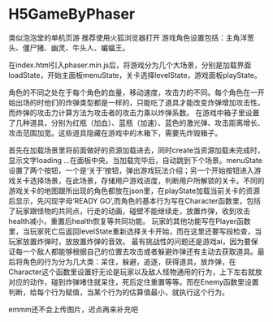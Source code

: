 # H5GameByPhaser
类似泡泡堂的单机页游 推荐使用火狐浏览器打开
游戏角色设置包括：主角洋葱头、僵尸猪、幽灵、牛头人、蝙蝠王。

 在index.html引入phaser.min.js后，将游戏分为几个大场景，分别是加载界面loadState，开始主面板menuState，关卡选择levelState，游戏面板playState。

角色的不同之处在于每个角色的血量，移动速度，攻击力的不同。每个角色在一开始出场的时他们的炸弹类型都是一样的，只能吃了道具才能改变炸弹增加攻击性。而炸弹的攻击力计算方法为攻击者的攻击力乘以炸弹系数。
在游戏中箱子里设置了几种道具，分别为红瓶（加血）、蓝瓶（加速）、蓝色的激光弹、攻击距离增长、攻击范围加宽。这些道具隐藏在游戏中的木箱下，需要先炸毁箱子。
 
 首先在加载场景里将前面做好的资源加载进去，同时create当资源加载未完成时，显示文字loading ...在面板中央。当加载完毕后，自动跳到下个场景。menuState设置了两个按钮，一个是‘关于’按钮，弹出游戏玩法介绍；另一个开始按钮进入游戏关卡选择场景，在此场景，存储用户游戏进度，判断用户所解锁的关卡。不同的游戏关卡的地图跟所出现的角色都放在json里，在playState加载当前关卡的资源后显示，先闪现字母‘READY GO’,而角色的基本行为写在Character函数里，包括了玩家跟怪物的共同点，行走的动画，碰壁不能继续走，放置炸弹，收到攻击health减小，重置后health恢复等共同功能。
玩家的其他功能写在Player函数里，当玩家死亡后返回levelState重新选择关卡开始，而在这里还要写段检查，当玩家放置炸弹时，放放置炸弹的音效。
最有挑战性的问题还是游戏ai，因为要保证每一个敌人都能够根据自己的位置去攻击或者躲避炸弹还有主动去获取道具。最后将角色的行为分为几大类：呆住，躲避，追逐，获得道具，放炸弹，在Character这个函数里设置好无论是玩家以及敌人怪物通用的行为，上下左右就放对应的动作，碰到炸弹堵住就呆住，死后定住重置等等。而在Enemy函数里设置判断，给每个行为赋值，当某个行为的估算值最小，就执行这个行为。


emmm还不会上传图片，迟点再来补充吧
